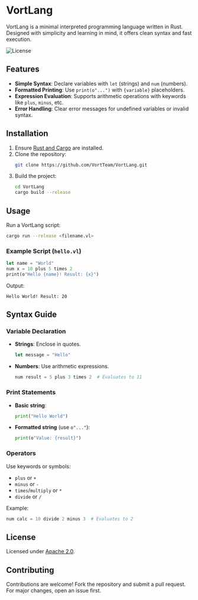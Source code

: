 # VortLang

VortLang is a minimal interpreted programming language written in Rust. Designed with simplicity and learning in mind, it offers clean syntax and fast execution.

![License](https://img.shields.io/badge/License-Apache%202.0-blue.svg)

## Features

- **Simple Syntax**: Declare variables with `let` (strings) and `num` (numbers).
- **Formatted Printing**: Use `print(o"...")` with `{variable}` placeholders.
- **Expression Evaluation**: Supports arithmetic operations with keywords like `plus`, `minus`, etc.
- **Error Handling**: Clear error messages for undefined variables or invalid syntax.

## Installation

1. Ensure [Rust and Cargo](https://www.rust-lang.org/tools/install) are installed.
2. Clone the repository:
   ```bash
   git clone https://github.com/VortTeam/VortLang.git
   ```
3. Build the project:
   ```bash
   cd VortLang
   cargo build --release
   ```

## Usage

Run a VortLang script:
```bash
cargo run --release <filename.vl>
```

### Example Script (`hello.vl`)
```rust
let name = "World"
num x = 10 plus 5 times 2
print(o"Hello {name}! Result: {x}")
```

Output:
```
Hello World! Result: 20
```

## Syntax Guide

### Variable Declaration
- **Strings**: Enclose in quotes.
  ```rust
  let message = "Hello"
  ```
- **Numbers**: Use arithmetic expressions.
  ```python
  num result = 5 plus 3 times 2  # Evaluates to 11
  ```

### Print Statements
- **Basic string**:
  ```python
  print("Hello World")
  ```
- **Formatted string** (use `o"..."`):
  ```python
  print(o"Value: {result}")
  ```

### Operators
Use keywords or symbols:
- `plus` or `+`
- `minus` or `-`
- `times`/`multiply` or `*`
- `divide` or `/`

Example:
```python
num calc = 10 divide 2 minus 3  # Evaluates to 2
```

## License

Licensed under [Apache 2.0](LICENSE).

## Contributing

Contributions are welcome! Fork the repository and submit a pull request. For major changes, open an issue first.

